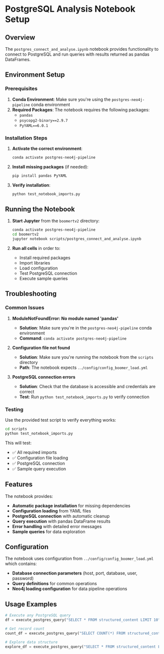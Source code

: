 # PostgreSQL Analysis Notebook Setup

## Overview

The `postgres_connect_and_analyse.ipynb` notebook provides functionality to connect to PostgreSQL and run queries with results returned as pandas DataFrames.

## Environment Setup

### Prerequisites

1. **Conda Environment**: Make sure you're using the `postgres-neo4j-pipeline` conda environment
2. **Required Packages**: The notebook requires the following packages:
   - `pandas`
   - `psycopg2-binary==2.9.7`
   - `PyYAML==6.0.1`

### Installation Steps

1. **Activate the correct environment**:
   ```bash
   conda activate postgres-neo4j-pipeline
   ```

2. **Install missing packages** (if needed):
   ```bash
   pip install pandas PyYAML
   ```

3. **Verify installation**:
   ```bash
   python test_notebook_imports.py
   ```

## Running the Notebook

1. **Start Jupyter** from the `boomertv2` directory:
   ```bash
   conda activate postgres-neo4j-pipeline
   cd boomertv2
   jupyter notebook scripts/postgres_connect_and_analyse.ipynb
   ```

2. **Run all cells** in order to:
   - Install required packages
   - Import libraries
   - Load configuration
   - Test PostgreSQL connection
   - Execute sample queries

## Troubleshooting

### Common Issues

1. **ModuleNotFoundError: No module named 'pandas'**
   - **Solution**: Make sure you're in the `postgres-neo4j-pipeline` conda environment
   - **Command**: `conda activate postgres-neo4j-pipeline`

2. **Configuration file not found**
   - **Solution**: Make sure you're running the notebook from the `scripts` directory
   - **Path**: The notebook expects `../config/config_boomer_load.yml`

3. **PostgreSQL connection errors**
   - **Solution**: Check that the database is accessible and credentials are correct
   - **Test**: Run `python test_notebook_imports.py` to verify connection

### Testing

Use the provided test script to verify everything works:

```bash
cd scripts
python test_notebook_imports.py
```

This will test:
- ✅ All required imports
- ✅ Configuration file loading
- ✅ PostgreSQL connection
- ✅ Sample query execution

## Features

The notebook provides:

- **Automatic package installation** for missing dependencies
- **Configuration loading** from YAML files
- **PostgreSQL connection** with automatic cleanup
- **Query execution** with pandas DataFrame results
- **Error handling** with detailed error messages
- **Sample queries** for data exploration

## Configuration

The notebook uses configuration from `../config/config_boomer_load.yml` which contains:

- **Database connection parameters** (host, port, database, user, password)
- **Query definitions** for common operations
- **Neo4j loading configuration** for data pipeline operations

## Usage Examples

```python
# Execute any PostgreSQL query
df = execute_postgres_query("SELECT * FROM structured_content LIMIT 10", postgres_config)

# Get record count
count_df = execute_postgres_query("SELECT COUNT(*) FROM structured_content", postgres_config)

# Explore data structure
explore_df = execute_postgres_query("SELECT * FROM structured_content LIMIT 1", postgres_config)
```
